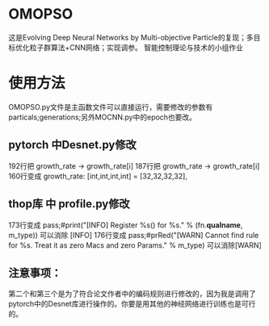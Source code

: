 # OMOPSO
这是Evolving Deep Neural Networks by Multi-objective Particle的复现；多目标优化粒子群算法+CNN网络；实现调参。
智能控制理论与技术的小组作业
# 使用方法
OMOPSO.py文件是主函数文件可以直接运行，需要修改的参数有particals;generations;另外MOCNN.py中的epoch也要改。
## pytorch 中Desnet.py修改
192行把 growth_rate -> growth_rate[i]
187行把 growth_rate -> growth_rate[i]
160行变成 growth_rate: [int,int,int,int] = [32,32,32,32],
## thop库 中 profile.py修改
173行变成 pass;#print("[INFO] Register %s() for %s." % (fn.__qualname__, m_type)) 可以消除 [INFO]
176行变成 pass;#prRed("[WARN] Cannot find rule for %s. Treat it as zero Macs and zero Params." % m_type) 可以消除[WARN]
## 注意事项：
第二个和第三个是为了符合论文作者中的编码规则进行修改的，因为我是调用了pytorch中的Desnet库进行操作的。你要是用其他的神经网络进行训练也是可行的。
